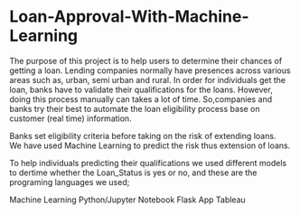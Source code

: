 # Loan-Approval-With-Machine-Learning
The purpose of this project is to help users to determine their chances of getting a loan. 
Lending companies normally have presences across various areas such as, urban, semi urban and rural. 
In order for individuals get the loan, banks have to validate their qualifications for the loans. 
However, doing this process manually can takes a lot of time. 
So,companies and banks try their best to automate the loan eligibility process base on customer (real time) information.
                 
Banks set eligibility criteria before taking on the risk of extending loans.  
We have used Machine Learning to predict the risk thus extension of loans.
                
To help individuals predicting their qualifications we used different models to dertime whether the Loan_Status is yes or no, 
and these are the programing languages we used;

Machine Learning 
Python/Jupyter Notebook
Flask App
Tableau
              
